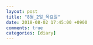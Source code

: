 ```yaml
---
layout: post
title: "8월_2일_목요일"
date: 2018-08-02 17:45:00 +0900
comments: true 
categories: [diary] 
---
```

